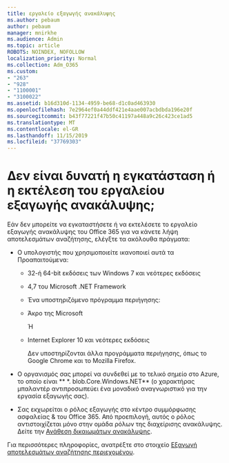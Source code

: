 ```yaml
---
title: εργαλείο εξαγωγής ανακάλυψης
ms.author: pebaum
author: pebaum
manager: mnirkhe
ms.audience: Admin
ms.topic: article
ROBOTS: NOINDEX, NOFOLLOW
localization_priority: Normal
ms.collection: Adm_O365
ms.custom:
- "263"
- "928"
- "1100001"
- "3100022"
ms.assetid: b16d310d-1134-4959-be68-d1c0ad463930
ms.openlocfilehash: 7e2964ef0a44ddf421e4aae007acbdbda196e20f
ms.sourcegitcommit: b43f77221f47b50c41197a448a9c26c423ce1ad5
ms.translationtype: MT
ms.contentlocale: el-GR
ms.lasthandoff: 11/15/2019
ms.locfileid: "37769303"
---
```

# <a name="cant-install-or-run-the-ediscovery-export-tool"></a>Δεν είναι δυνατή η εγκατάσταση ή η εκτέλεση του εργαλείου εξαγωγής ανακάλυψης;

Εάν δεν μπορείτε να εγκαταστήσετε ή να εκτελέσετε το εργαλείο εξαγωγής ανακάλυψης του Office 365 για να κάνετε λήψη αποτελεσμάτων αναζήτησης, ελέγξτε τα ακόλουθα πράγματα:
  
- Ο υπολογιστής που χρησιμοποιείτε ικανοποιεί αυτά τα Προαπαιτούμενα:

  - 32-ή 64-bit εκδόσεις των Windows 7 και νεότερες εκδόσεις

  - 4,7 του Microsoft .NET Framework

  - Ένα υποστηριζόμενο πρόγραμμα περιήγησης:

  - Άκρο της Microsoft

    Ή

  - Internet Explorer 10 και νεότερες εκδόσεις

    Δεν υποστηρίζονται άλλα προγράμματα περιήγησης, όπως το Google Chrome και το Mozilla Firefox.

- Ο οργανισμός σας μπορεί να συνδεθεί με το τελικό σημείο στο Azure, το οποίο είναι ** \*. blob.Core.Windows.NET** (ο χαρακτήρας μπαλαντέρ αντιπροσωπεύει ένα μοναδικό αναγνωριστικό για την εργασία εξαγωγής σας).

- Σας εκχωρείται ο ρόλος εξαγωγής στο κέντρο συμμόρφωσης ασφαλείας &amp; του Office 365. Από προεπιλογή, αυτός ο ρόλος αντιστοιχίζεται μόνο στην ομάδα ρόλων της διαχείρισης ανακάλυψης. Δείτε την [Ανάθεση δικαιωμάτων ανακάλυψης](https://docs.microsoft.com/office365/securitycompliance/assign-ediscovery-permissions).

Για περισσότερες πληροφορίες, ανατρέξτε στο στοιχείο [Εξαγωγή αποτελεσμάτων αναζήτησης περιεχομένου](https://docs.microsoft.com/office365/securitycompliance/export-search-results).
  